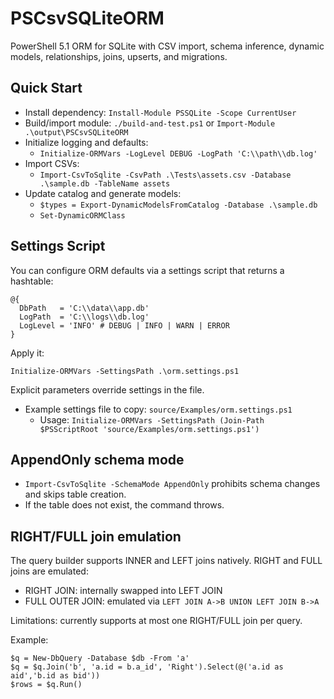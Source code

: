 # PSCsvSQLiteORM

PowerShell 5.1 ORM for SQLite with CSV import, schema inference, dynamic models, relationships, joins, upserts, and migrations.

## Quick Start

- Install dependency: `Install-Module PSSQLite -Scope CurrentUser`
- Build/import module: `./build-and-test.ps1` or `Import-Module .\output\PSCsvSQLiteORM`
- Initialize logging and defaults:
  - `Initialize-ORMVars -LogLevel DEBUG -LogPath 'C:\\path\\db.log'`
- Import CSVs:
  - `Import-CsvToSqlite -CsvPath .\Tests\assets.csv -Database .\sample.db -TableName assets`
- Update catalog and generate models:
  - `$types = Export-DynamicModelsFromCatalog -Database .\sample.db`
  - `Set-DynamicORMClass`

## Settings Script

You can configure ORM defaults via a settings script that returns a hashtable:

```
@{
  DbPath   = 'C:\\data\\app.db'
  LogPath  = 'C:\\logs\\db.log'
  LogLevel = 'INFO' # DEBUG | INFO | WARN | ERROR
}
```

Apply it:

`Initialize-ORMVars -SettingsPath .\orm.settings.ps1`

Explicit parameters override settings in the file.

- Example settings file to copy: `source/Examples/orm.settings.ps1`
  - Usage: `Initialize-ORMVars -SettingsPath (Join-Path $PSScriptRoot 'source/Examples/orm.settings.ps1')`

## AppendOnly schema mode

- `Import-CsvToSqlite -SchemaMode AppendOnly` prohibits schema changes and skips table creation.
- If the table does not exist, the command throws.

## RIGHT/FULL join emulation

The query builder supports INNER and LEFT joins natively. RIGHT and FULL joins are emulated:
- RIGHT JOIN: internally swapped into LEFT JOIN
- FULL OUTER JOIN: emulated via `LEFT JOIN A->B UNION LEFT JOIN B->A`

Limitations: currently supports at most one RIGHT/FULL join per query.

Example:

```
$q = New-DbQuery -Database $db -From 'a'
$q = $q.Join('b', 'a.id = b.a_id', 'Right').Select(@('a.id as aid','b.id as bid'))
$rows = $q.Run()
```
